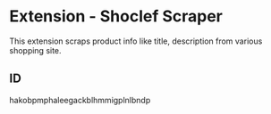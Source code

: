 # Extension - Shoclef Scraper

This extension scraps product info like title, description from various shopping site.

## ID
hakobpmphaleegackblhmmigplnlbndp


